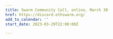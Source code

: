 ```yaml
---
title: Swarm Community Call, online, March 30
href: https://discord.ethswarm.org/
add_to_calendar: ''
start_date: 2023-03-29T22:00:00Z

---
```

